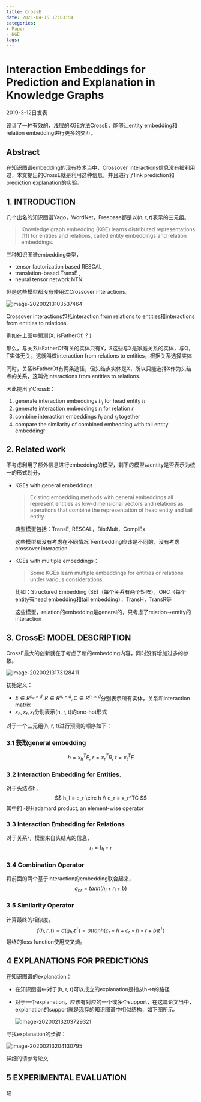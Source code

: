 ```yaml
---
title: CrossE
date: 2021-04-15 17:03:54
categories:
- Paper
- KGE
tags:
---
```


# Interaction Embeddings for Prediction and Explanation in Knowledge Graphs

2019-3-12日发表

设计了一种有效的，浅层的KGE方法CrossE，能够让entity embedding和relation embedding进行更多的交互。

<!--more-->

## Abstract

在知识图谱embedding的现有技术当中，Crossover interactions信息没有被利用过，本文提出的CrossE就是利用这种信息，并且进行了link prediction和prediction explanation的实验。

## 1. INTRODUCTION

几个出名的知识图谱Yago，WordNet，Freebase都是以$(h, r, t)$表示的三元组。

> Knowledge graph embedding (KGE) learns distributed representations [11] for entities and relations, called entity embeddings and relation embeddings.

三种知识图谱embedding类型，

- tensor factorization based RESCAL , 
- translation-based TransE , 
- neural tensor network NTN 

但是这些模型都没有使用过Crossover interactions。

![image-20200213103537464](CrossE/image-20200213103537464.png)

Crossover interactions包括interaction from relations to entities和interactions from entities to relations.

例如在上图中预测(X, isFatherOf, ? )

那么，与关系isFatherOf有关的实体只有Y，S这些与X是家庭关系的实体，与Q，T实体无关，这就叫做interaction from relations to entities，根据关系选择实体

同时，关系isFatherOf有两条途径，但头结点实体是X，所以只能选择X作为头结点的关系，这叫做interactions from entities to relations.

因此提出了CrossE：

1. generate interaction embeddings $h_I$ for head entity $h$
2. generate interaction embeddings $r_I$ for relation $r$
3. combine interaction embeddings $h_I$ and $r_I$ together
4. compare the similarity of combined embedding with tail entity embedding$t$

## 2. Related work

不考虑利用了额外信息进行embedding的模型，剩下的模型从entity是否表示为统一的形式划分，

- KGEs with general embeddings：

  > Existing embedding methods with general embeddings all represent entities as low-dimensional vectors and relations as operations that combine the representation of head entity and tail entity.

  典型模型包括：TransE, RESCAL，DistMult，ComplEx

  这些模型都没有考虑在不同情况下embedding应该是不同的，没有考虑crossover interaction

- KGEs with multiple embeddings：

  > Some KGEs learn multiple embeddings for entities or relations under various considerations.

  比如：Structured Embedding (SE)（每个关系有两个矩阵），ORC（每个entity有head embedding和tail embedding），TransH，TransR等

  这些模型，relation的embedding是general的，只考虑了relation->entity的interaction

## 3. CrossE: MODEL DESCRIPTION

CrossE最大的创新就在于考虑了新的embedding内容，同时没有增加过多的参数。

![image-20200213173128411](CrossE/image-20200213173128411.png)

初始定义：

- $E \in R^{n_e \times d}, R \in R^{n_r \times d}, C \in R^{n_r \times d}$分别表示所有实体，关系和interaction matrix
- $x_h, x_r, x_t$分别表示(h, r, t)的one-hot形式

对于一个三元组(h, r, t)进行预测的顺序如下：

### 3.1 获取general embedding

$$
h=x_h^T E,\ r=x_r^T R,\ t=x_t^T E
$$

### 3.2 Interaction Embedding for Entities.

对于头结点h，
$$
h_I = c_r \circ h \\
c_r = x_r^TC
$$
其中的$\circ$是Hadamard product, an element-wise operator

### 3.3 Interaction Embedding for Relations

对于关系r，模型来自头结点的信息，
$$
r_I = h_I \circ r
$$

### 3.4 Combination Operator

将前面的两个基于interaction的embedding联合起来，
$$
q_{hr}=tanh(h_I+r_I+b)
$$

### 3.5 Similarity Operator

计算最终的相似度，
$$
f(h, r, t)=\sigma(q_{hr}t^T)=\sigma(tanh(c_r\circ h+c_r\circ h \circ r+b )t^T)
$$
最终的loss function使用交叉熵。

## 4 EXPLANATIONS FOR PREDICTIONS

在知识图谱的explanation：

- 在知识图谱中对于(h, r, t)可以成立的explanation是指从h->t的路径

- 对于一个explanation，应该有对应的一个或多个support，在这篇论文当中，explanation的support就是现存的知识图谱中相似结构，如下图所示。

  ![image-20200213203729321](CrossE/image-20200213203729321.png)

寻找explanation的步骤：

![image-20200213204130795](CrossE/image-20200213204130795.png)

详细的请参考论文

## 5 EXPERIMENTAL EVALUATION

略